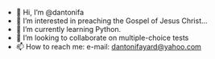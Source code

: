 - 👋 Hi, I’m @dantonifa
- 👀 I’m interested in preaching the Gospel of Jesus Christ...
- 🌱 I’m currently learning Python.
- 💞️ I’m looking to collaborate on multiple-choice tests
- 📫 How to reach me: e-mail: dantonifayard@yahoo.com

<!---
dantonifa/dantonifa is a ✨ special ✨ repository because its `README.md` (this file) appears on your GitHub profile.
You can click the Preview link to take a look at your changes.
--->
